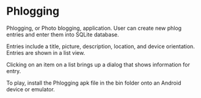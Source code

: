 Phlogging
=========

Phlogging, or Photo blogging, application. User can create new phlog entries and enter them into SQLite database.

Entries include a title, picture, description, location, and device orientation. Entries are shown in a list view.

Clicking on an item on a list brings up a dialog that shows information for entry.


To play, install the Phlogging apk file in the bin folder onto an Android device or emulator.
